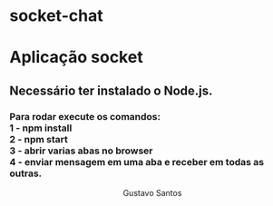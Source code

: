# socket-chat

<h1>Aplicação socket</h1>

<h2>Necessário ter instalado o Node.js.</h2>
<h3>
Para rodar execute os comandos:<br>
    1 - npm install <br>
    2 - npm start<br>
    3 - abrir varias abas no browser<br>
    4 - enviar mensagem em uma aba e receber em todas as outras.<br>
</h3>

<footer align="center">Gustavo Santos</footer>